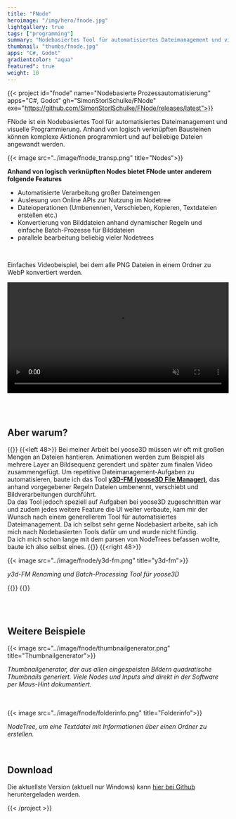 ```yaml
---
title: "FNode"
heroimage: "/img/hero/fnode.jpg"
lightgallery: true
tags: ["programming"]
summary: "Nodebasiertes Tool für automatisiertes Dateimanagement und visuelle Programmierung"
thumbnail: "thumbs/fnode.jpg"
apps: "C#, Godot"
gradientcolor: "aqua"
featured": true
weight: 10
---
```


{{< project id="fnode" name="Nodebasierte Prozessautomatisierung" apps="C#, Godot" gh="SimonStorlSchulke/FNode" exe="https://github.com/SimonStorlSchulke/FNode/releases/latest">}}

FNode ist ein Nodebasiertes Tool für automatisiertes Dateimanagement und visuelle Programmierung. Anhand von logisch verknüpften Bausteinen können komplexe Aktionen programmiert und auf beliebige Dateien angewandt werden.

{{< image src="../image/fnode_transp.png" title="Nodes">}}

**Anhand von logisch verknüpften Nodes bietet FNode unter anderem folgende Features**
- Automatisierte Verarbeitung großer Dateimengen
- Auslesung von Online APIs zur Nutzung im Nodetree
- Dateioperationen (Umbenennen, Verschieben, Kopieren, Textdateien erstellen etc.)
- Konvertierung von Bilddateien anhand dynamischer Regeln und einfache Batch-Prozesse für Bilddateien
- parallele bearbeitung beliebig vieler Nodetrees

<br>

Einfaches Videobeispiel, bei dem alle PNG Dateien in einem Ordner zu WebP konvertiert werden.

<video width="100%" muted controls>
  <source src="../res/fnode-1.webm" type="video/mp4">
</video>

<br><br>

## Aber warum?

{{<twoculumn>}}
{{<left 48>}}
Bei meiner Arbeit bei yoose3D müssen wir oft mit großen Mengen an Dateien hantieren. Animationen werden zum Beispiel als mehrere Layer an Bildsequenz gerendert und später zum finalen Video zusammengefügt. Um repetitive Dateimanagement-Aufgaben zu automatisieren, baute ich das Tool **[y3D-FM (yoose3D File Manager)](https://github.com/SimonStorlSchulke/y3D-FM)**, das anhand vorgegebener Regeln Dateien umbenennt, verschiebt und Bildverarbeitungen durchführt.  
Da das Tool jedoch speziell auf Aufgaben bei yoose3D zugeschnitten war und zudem jedes weitere Feature die UI weiter verbaute, kam mir der Wunsch nach einem generellerem Tool für automatisiertes Dateimanagement. Da ich selbst sehr gerne Nodebasiert arbeite, sah ich mich nach Nodebasierten Tools dafür um und wurde nicht fündig.  
Da ich mich schon lange mit dem parsen von NodeTrees befassen wollte, baute ich also selbst eines.
{{</left>}}
{{<right 48>}}

{{< image src="../image/fnode/y3d-fm.png" title="y3d-fm">}}

*y3d-FM Renaming und Batch-Processing Tool für yoose3D*

{{</right>}}
{{</twoculumn>}}

<br><br>
## Weitere Beispiele

{{< image src="../image/fnode/thumbnailgenerator.png" title="Thumbnailgenerator">}}

*Thumbnailgenerator, der aus allen eingespeisten Bildern quadratische Thumbnails generiert. Viele Nodes und Inputs sind direkt in der Software per Maus-Hint dokumentiert.*
<br><br><br>

{{< image src="../image/fnode/folderinfo.png" title="Folderinfo">}}

*NodeTree, um eine Textdatei mit Informationen über einen Ordner zu erstellen.*

<br>

## Download
Die aktuellste Version (aktuell nur Windows) kann <a href="https://github.com/SimonStorlSchulke/FNode/releases/latest">hier bei Github</a> heruntergeladen werden.

{{< /project >}}

<style>
  .project-summary h1 {
    font-size: 38px;
  }

  .project-summary img {
  }
</style>
